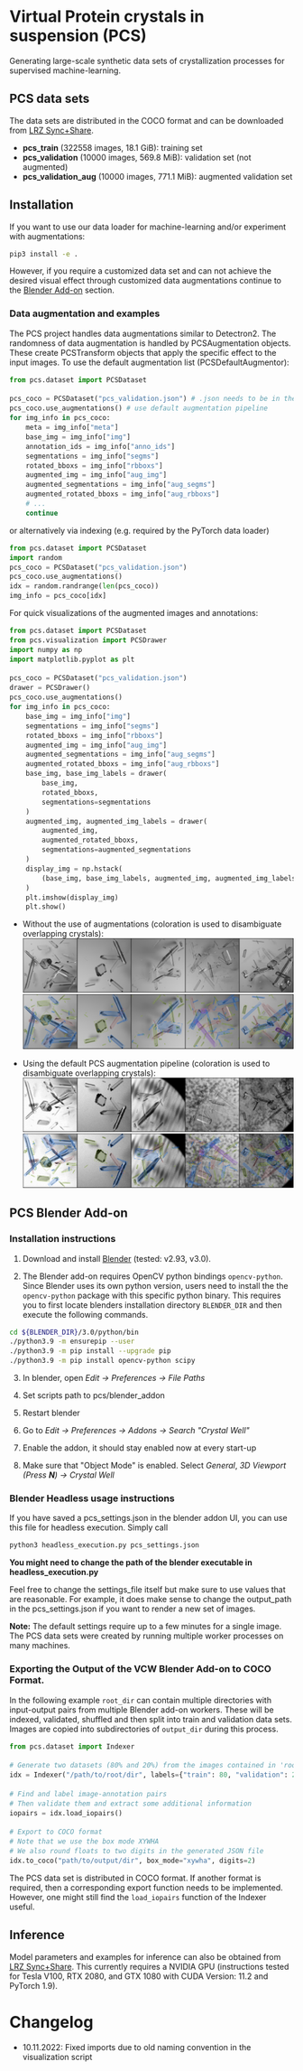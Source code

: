 # Virtual Protein crystals in suspension (PCS)

Generating large-scale synthetic data sets of crystallization processes for supervised machine-learning.

## PCS data sets
The data sets are distributed in the COCO format and can be downloaded from [LRZ Sync+Share](https://syncandshare.lrz.de/getlink/fiQmpeVNi4XKJ9ioGLsTSVJY).
- **pcs_train** (322558 images, 18.1 GiB): training set
- **pcs_validation** (10000 images, 569.8 MiB): validation set (not augmented)
- **pcs_validation_aug** (10000 images, 771.1 MiB): augmented validation set


## Installation
If you want to use our data loader for machine-learning and/or experiment with augmentations:
```bash
pip3 install -e .
```
However, if you require a customized data set and can not achieve the desired visual effect through customized data augmentations continue to the [Blender Add-on](#pcs-blender-add-on) section.

### Data augmentation and examples
The PCS project handles data augmentations similar to Detectron2. The randomness of data augmentation is handled by PCSAugmentation objects. These create PCSTransform objects that apply the specific effect to the input images. To use the default augmentation list (PCSDefaultAugmentor):

```python
from pcs.dataset import PCSDataset

pcs_coco = PCSDataset("pcs_validation.json") # .json needs to be in the same directory as the pcs_validation image dir
pcs_coco.use_augmentations() # use default augmentation pipeline
for img_info in pcs_coco:
    meta = img_info["meta"]
    base_img = img_info["img"]
    annotation_ids = img_info["anno_ids"]
    segmentations = img_info["segms"]
    rotated_bboxs = img_info["rbboxs"]
    augmented_img = img_info["aug_img"]
    augmented_segmentations = img_info["aug_segms"]
    augmented_rotated_bboxs = img_info["aug_rbboxs"]
    # ...
    continue
```
or alternatively via indexing (e.g. required by the PyTorch data loader)
```python
from pcs.dataset import PCSDataset
import random
pcs_coco = PCSDataset("pcs_validation.json") 
pcs_coco.use_augmentations()
idx = random.randrange(len(pcs_coco))
img_info = pcs_coco[idx]
```
For quick visualizations of the augmented images and annotations:
```python
from pcs.dataset import PCSDataset
from pcs.visualization import PCSDrawer
import numpy as np
import matplotlib.pyplot as plt

pcs_coco = PCSDataset("pcs_validation.json") 
drawer = PCSDrawer()
pcs_coco.use_augmentations() 
for img_info in pcs_coco:
    base_img = img_info["img"]
    segmentations = img_info["segms"]
    rotated_bboxs = img_info["rbboxs"]
    augmented_img = img_info["aug_img"]
    augmented_segmentations = img_info["aug_segms"]
    augmented_rotated_bboxs = img_info["aug_rbboxs"]
    base_img, base_img_labels = drawer(
        base_img,
        rotated_bboxs,
        segmentations=segmentations
    )
    augmented_img, augmented_img_labels = drawer(
        augmented_img,
        augmented_rotated_bboxs,
        segmentations=augmented_segmentations
    )
    display_img = np.hstack(
        (base_img, base_img_labels, augmented_img, augmented_img_labels)
    )
    plt.imshow(display_img)
    plt.show()
```
- Without the use of augmentations (coloration is used to disambiguate overlapping crystals):
![](examples/gallery.png?raw=true)
![](examples/gallery_anno.png?raw=true)

- Using the default PCS augmentation pipeline (coloration is used to disambiguate overlapping crystals):
![](examples/gallery_aug.png?raw=true)
![](examples/gallery_aug_anno.png?raw=true)


## PCS Blender Add-on
### Installation instructions
1. Download and install [Blender](https://www.blender.org/download/) (tested: v2.93, v3.0).

2. The Blender add-on requires OpenCV python bindings `opencv-python`. 
Since Blender uses its own python version, users need to install the the `opencv-python` package 
with this specific python binary. 
This requires you to first locate blenders installation directory `BLENDER_DIR` and then execute the following commands.
```bash
cd ${BLENDER_DIR}/3.0/python/bin
./python3.9 -m ensurepip --user
./python3.9 -m pip install --upgrade pip
./python3.9 -m pip install opencv-python scipy
```
3. In blender, open *Edit -> Preferences -> File Paths*

4. Set scripts path to pcs/blender_addon

5. Restart blender

6. Go to *Edit -> Preferences -> Addons -> Search "Crystal Well"*

7. Enable the addon, it should stay enabled now at every start-up

8. Make sure that "Object Mode" is enabled. Select *General*, *3D Viewport (Press **N**) -> Crystal Well*


### Blender Headless usage instructions
If you have saved a pcs_settings.json in the blender addon UI, you can use this file for headless execution.
Simply call 
```bash
python3 headless_execution.py pcs_settings.json
```
**You might need to change the path of the blender executable in headless_execution.py**

Feel free to change the settings_file itself but make sure to use values that are reasonable. 
For example, it does make sense to change the output_path in the pcs_settings.json if you want to render a new set of images.

**Note:** The default settings require up to a few minutes for a single image. The PCS data sets were created by running multiple worker processes on many machines.
### Exporting the Output of the VCW Blender Add-on to COCO Format.
In the following example ```root_dir``` can contain multiple directories with input-output pairs from multiple Blender add-on workers. These will be indexed, validated, shuffled and then split into train and validation data sets. Images are copied into subdirectories of ```output_dir``` during this process.
```python
from pcs.dataset import Indexer

# Generate two datasets (80% and 20%) from the images contained in 'root_dir'
idx = Indexer("/path/to/root/dir", labels={"train": 80, "validation": 20})

# Find and label image-annotation pairs
# Then validate them and extract some additional information
iopairs = idx.load_iopairs()

# Export to COCO format
# Note that we use the box mode XYWHA
# We also round floats to two digits in the generated JSON file
idx.to_coco("path/to/output/dir", box_mode="xywha", digits=2)
```
The PCS data set is distributed in COCO format. If another format is required, then a corresponding export function needs to be implemented. However, one might still find the ```load_iopairs``` function of the Indexer useful.

## Inference

Model parameters and examples for inference can also be obtained from [LRZ Sync+Share](https://syncandshare.lrz.de/getlink/fiQmpeVNi4XKJ9ioGLsTSVJY). This currently requires a NVIDIA GPU (instructions tested for Tesla V100, RTX 2080, and GTX 1080 with CUDA Version: 11.2 and PyTorch 1.9).

# Changelog
- 10.11.2022: Fixed imports due to old naming convention in the visualization script
